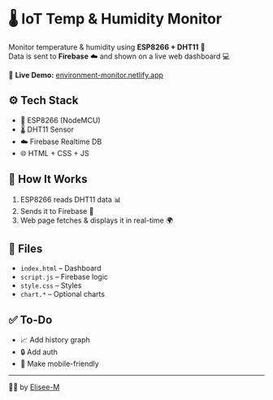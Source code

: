 # 🌡️ IoT Temp & Humidity Monitor

Monitor temperature & humidity using **ESP8266 + DHT11** 📡  
Data is sent to **Firebase** ☁️ and shown on a live web dashboard 💻

🔗 **Live Demo:** [environment-monitor.netlify.app](https://environment-monitor.netlify.app/)

## ⚙️ Tech Stack

- 🧠 ESP8266 (NodeMCU)  
- 🌡️ DHT11 Sensor  
- ☁️ Firebase Realtime DB  
- 🌐 HTML + CSS + JS


## 🚀 How It Works

1. ESP8266 reads DHT11 data 📊  
2. Sends it to Firebase 🔁  
3. Web page fetches & displays it in real-time 🌍

## 📁 Files

- `index.html` – Dashboard  
- `script.js` – Firebase logic  
- `style.css` – Styles  
- `chart.*` – Optional charts

## ✅ To-Do

- 📈 Add history graph  
- 🔒 Add auth  
- 📱 Make mobile-friendly

---

👨‍💻 by [Elisee-M](https://github.com/Elisee-M)
